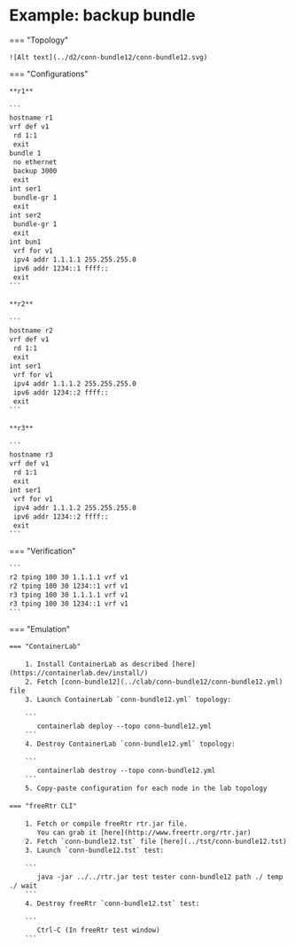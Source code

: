 # Example: backup bundle

=== "Topology"

    ![Alt text](../d2/conn-bundle12/conn-bundle12.svg)

=== "Configurations"

    **r1**

    ```
    hostname r1
    vrf def v1
     rd 1:1
     exit
    bundle 1
     no ethernet
     backup 3000
     exit
    int ser1
     bundle-gr 1
     exit
    int ser2
     bundle-gr 1
     exit
    int bun1
     vrf for v1
     ipv4 addr 1.1.1.1 255.255.255.0
     ipv6 addr 1234::1 ffff::
     exit
    ```

    **r2**

    ```
    hostname r2
    vrf def v1
     rd 1:1
     exit
    int ser1
     vrf for v1
     ipv4 addr 1.1.1.2 255.255.255.0
     ipv6 addr 1234::2 ffff::
     exit
    ```

    **r3**

    ```
    hostname r3
    vrf def v1
     rd 1:1
     exit
    int ser1
     vrf for v1
     ipv4 addr 1.1.1.2 255.255.255.0
     ipv6 addr 1234::2 ffff::
     exit
    ```

=== "Verification"

    ```
    r2 tping 100 30 1.1.1.1 vrf v1
    r2 tping 100 30 1234::1 vrf v1
    r3 tping 100 30 1.1.1.1 vrf v1
    r3 tping 100 30 1234::1 vrf v1
    ```

=== "Emulation"

    === "ContainerLab"

        1. Install ContainerLab as described [here](https://containerlab.dev/install/)  
        2. Fetch [conn-bundle12](../clab/conn-bundle12/conn-bundle12.yml) file  
        3. Launch ContainerLab `conn-bundle12.yml` topology:  

        ```
           containerlab deploy --topo conn-bundle12.yml  
        ```
        4. Destroy ContainerLab `conn-bundle12.yml` topology:  

        ```
           containerlab destroy --topo conn-bundle12.yml  
        ```
        5. Copy-paste configuration for each node in the lab topology

    === "freeRtr CLI"

        1. Fetch or compile freeRtr rtr.jar file.  
           You can grab it [here](http://www.freertr.org/rtr.jar)  
        2. Fetch `conn-bundle12.tst` file [here](../tst/conn-bundle12.tst)  
        3. Launch `conn-bundle12.tst` test:  

        ```
           java -jar ../../rtr.jar test tester conn-bundle12 path ./ temp ./ wait
        ```
        4. Destroy freeRtr `conn-bundle12.tst` test:  

        ```
           Ctrl-C (In freeRtr test window)
        ```

